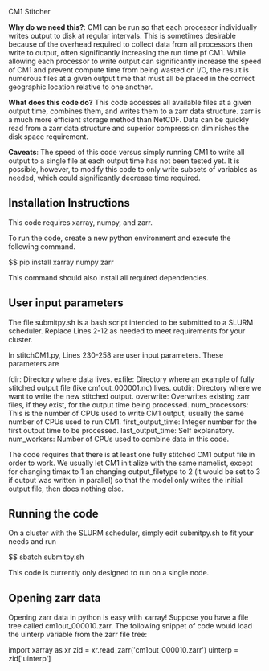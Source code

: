 CM1 Stitcher 

<b>Why do we need this?</b>: CM1 can be run so that each processor individually writes output to disk at regular intervals. This is sometimes desirable because of the overhead required to collect data from all processors then write to output, often significantly increasing the run time pf CM1. While allowing each processor to write output can significantly increase the speed of CM1 and prevent compute time from being wasted on I/O, the result is numerous files at a given output time that must all be placed in the correct geographic location relative to one another. 

<b>What does this code do?</b> This code accesses all available files at a given output time, combines them, and writes them to a zarr data structure. zarr is a much more efficient storage method than NetCDF. Data can be quickly read from a zarr data structure and superior compression diminishes the disk space requirement.

<b>Caveats</b>: The speed of this code versus simply running CM1 to write all output to a single file at each output time has not been tested yet. It is possible, however, to modify this code to only write subsets of variables as needed, which could significantly decrease time required.

## Installation Instructions

This code requires xarray, numpy, and zarr.

To run the code, create a new python environment and execute the following command.

$$ pip install xarray numpy zarr

This command should also install all required dependencies.

## User input parameters

The file submitpy.sh is a bash script intended to be submitted to a SLURM scheduler. Replace Lines 2-12 as needed to meet requirements for your cluster. 

In stitchCM1.py, Lines 230-258 are user input parameters. These parameters are

fdir:               Directory where data lives.
exfile:             Directory where an example of fully stitched output file (like cm1out_000001.nc) lives.
outdir:             Directory where we want to write the new stitched output.
overwrite:          Overwrites existing zarr files, if they exist, for the output time being processed.
num_processors:     This is the number of CPUs used to write CM1 output, usually the same number of CPUs used to run CM1.
first_output_time:  Integer number for the first output time to be processed.
last_output_time:   Self explanatory.
num_workers:        Number of CPUs used to combine data in this code.

The code requires that there is at least one fully stitched CM1 output file in order to work. We usually let CM1 initialize with the same namelist, except for changing timax to 1 an changing output_filetype to 2 (it would be set to 3 if output was written in parallel) so that the model only writes the initial output file, then does nothing else. 

## Running the code

On a cluster with the SLURM scheduler, simply edit submitpy.sh to fit your needs and run 

$$ sbatch submitpy.sh

This code is currently only designed to run on a single node.

## Opening zarr data

Opening zarr data in python is easy with xarray! Suppose you have a file tree called cm1out_000010.zarr. The following snippet of code would load the uinterp variable from the zarr file tree:

import xarray as xr
zid = xr.read_zarr('cm1out_000010.zarr')
uinterp = zid['uinterp']